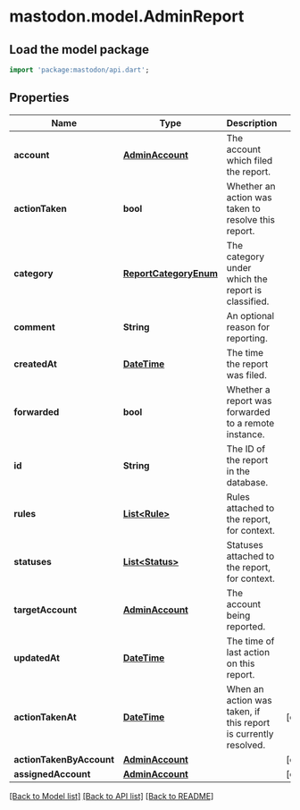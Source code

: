 # mastodon.model.AdminReport

## Load the model package
```dart
import 'package:mastodon/api.dart';
```

## Properties
Name | Type | Description | Notes
------------ | ------------- | ------------- | -------------
**account** | [**AdminAccount**](AdminAccount.md) | The account which filed the report. | 
**actionTaken** | **bool** | Whether an action was taken to resolve this report. | 
**category** | [**ReportCategoryEnum**](ReportCategoryEnum.md) | The category under which the report is classified. | 
**comment** | **String** | An optional reason for reporting. | 
**createdAt** | [**DateTime**](DateTime.md) | The time the report was filed. | 
**forwarded** | **bool** | Whether a report was forwarded to a remote instance. | 
**id** | **String** | The ID of the report in the database. | 
**rules** | [**List&lt;Rule&gt;**](Rule.md) | Rules attached to the report, for context. | 
**statuses** | [**List&lt;Status&gt;**](Status.md) | Statuses attached to the report, for context. | 
**targetAccount** | [**AdminAccount**](AdminAccount.md) | The account being reported. | 
**updatedAt** | [**DateTime**](DateTime.md) | The time of last action on this report. | 
**actionTakenAt** | [**DateTime**](DateTime.md) | When an action was taken, if this report is currently resolved. | [optional] 
**actionTakenByAccount** | [**AdminAccount**](AdminAccount.md) |  | [optional] 
**assignedAccount** | [**AdminAccount**](AdminAccount.md) |  | [optional] 

[[Back to Model list]](../README.md#documentation-for-models) [[Back to API list]](../README.md#documentation-for-api-endpoints) [[Back to README]](../README.md)


